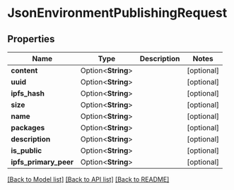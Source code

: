 # JsonEnvironmentPublishingRequest

## Properties

Name | Type | Description | Notes
------------ | ------------- | ------------- | -------------
**content** | Option<**String**> |  | [optional]
**uuid** | Option<**String**> |  | [optional]
**ipfs_hash** | Option<**String**> |  | [optional]
**size** | Option<**String**> |  | [optional]
**name** | Option<**String**> |  | [optional]
**packages** | Option<**String**> |  | [optional]
**description** | Option<**String**> |  | [optional]
**is_public** | Option<**String**> |  | [optional]
**ipfs_primary_peer** | Option<**String**> |  | [optional]

[[Back to Model list]](../README.md#documentation-for-models) [[Back to API list]](../README.md#documentation-for-api-endpoints) [[Back to README]](../README.md)


